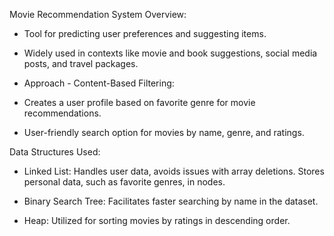   Movie Recommendation System Overview:

- Tool for predicting user preferences and suggesting items.
- Widely used in contexts like movie and book suggestions, social media posts, and travel packages.
- Approach - Content-Based Filtering:

- Creates a user profile based on favorite genre for movie recommendations.
- User-friendly search option for movies by name, genre, and ratings.


Data Structures Used:
- Linked List:
  Handles user data, avoids issues with array deletions.
  Stores personal data, such as favorite genres, in nodes.

- Binary Search Tree:
  Facilitates faster searching by name in the dataset.

- Heap:
  Utilized for sorting movies by ratings in descending order.




